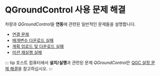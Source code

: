 # QGroundControl 사용 문제 해결

차량과 *QGroundControl*을 **연동**에 관련된 일반적인 문제들을 설명합니다.

* [연결 문제](../troubleshooting/vehicle_connection.md)
* [매개변수 다운로드 실패](../troubleshooting/parameter_download.md)
* [계획 업로드 및 다운로드 실패](../troubleshooting/plan_upload_download.md)
* [미션 재실행 실패](../troubleshooting/resume_mission.md)

::: tip
호스트 컴퓨터에서 **설치/실행**과 관련된 문제 *QGroundControl*은 [QGC 설정 문제 해결](../troubleshooting/qgc_setup.md)을 참고하십시오.
:::
